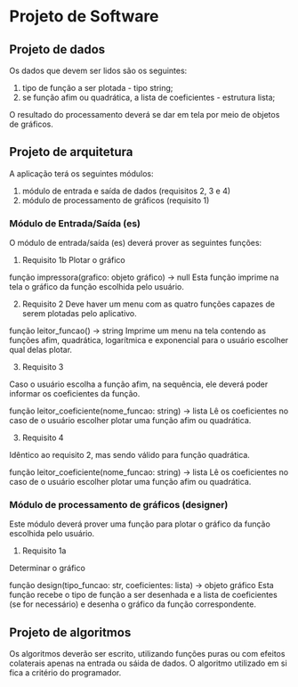# Projeto de Software


## Projeto de dados
Os dados que devem ser lidos são os seguintes:

1. tipo de função a ser plotada - tipo string;
2. se função afim ou quadrática, a lista de coeficientes - estrutura lista;

O resultado do processamento deverá se dar em tela por meio de objetos de gráficos.

## Projeto de arquitetura
A aplicação terá os seguintes módulos:
1. módulo de entrada e saída de dados (requisitos 2, 3 e 4)
2. módulo de processamento de gráficos (requisito 1)

### Módulo de Entrada/Saída (es)
O módulo de entrada/saída (es) deverá prover as seguintes funções:

1. Requisito 1b
Plotar o gráfico

função impressora(grafico: objeto gráfico) -> null
Esta função imprime na tela o gráfico da função escolhida pelo usuário. 

2. Requisito 2
Deve haver um menu com as quatro funções capazes de serem plotadas pelo aplicativo.

função leitor_funcao() -> string
Imprime um menu na tela contendo as funções afim, quadrática, logarítmica e exponencial para o usuário escolher qual delas plotar.

3. Requisito 3

Caso o usuário escolha a função afim, na sequência, ele deverá poder informar os coeficientes da função.


função leitor_coeficiente(nome_funcao: string) -> lista 
Lê os coeficientes no caso de o usuário escolher plotar uma função afim ou quadrática.

3. Requisito 4

Idêntico ao requisito 2, mas sendo válido para função quadrática.

função leitor_coeficiente(nome_funcao: string) -> lista 
Lê os coeficientes no caso de o usuário escolher plotar uma função afim ou quadrática.


### Módulo de processamento de gráficos (designer)
Este módulo deverá prover uma função para plotar o gráfico da função escolhida pelo usuário.

1. Requisito 1a

Determinar o gráfico

função design(tipo_funcao: str, coeficientes: lista) -> objeto gráfico
Esta função recebe o tipo de função a ser desenhada e a lista de coeficientes (se for necessário) e desenha o gráfico da função correspondente.

## Projeto de algoritmos
Os algoritmos deverão ser escrito, utilizando funções puras ou com efeitos colaterais apenas na entrada ou sáida de dados.  O algoritmo utilizado em si fica a critério do programador.